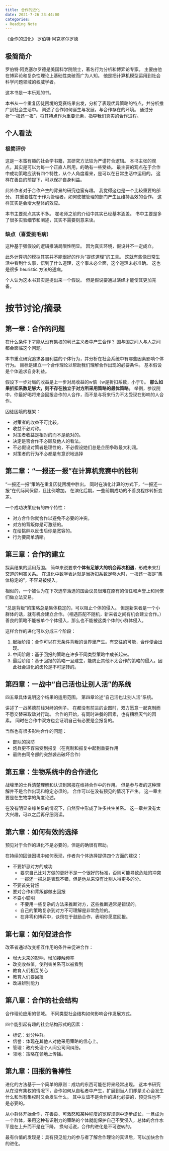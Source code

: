 ```yaml
---
title: 合作的进化
date: 2021-7-26 23:44:00
categories:
- Reading Note
---
```


《合作的进化》 罗伯特·阿克塞尔罗德

<!-- more -->

## 极简简介

罗伯特·阿克塞尔罗德是美国科学院院士，著名行为分析和博弈论专家。
主要由他在博弈论和复杂性理论上基础性突破而广为人知。
他是把计算机模型运用到社会科学问题领域的权威学者。

这本书是一本乐观的书。

本书从一个重复囚徒困境的竞赛结果出发，分析了表现优异策略的特点，并分析推广到社会生活中。
阐述了合作如何诞生与发展，与合作存在的环境。
通过分析“一报还一报”，将其特点作为重要元素，指导我们真实的合作进程。

## 个人看法

### 极简评价

这是一本蛮有趣的社会学书籍，其研究方法较为严谨符合逻辑。
本书主张的观点，其实是可以为每一个正直人所用，的确有一些受益。
最主要的观点在于合作中成功策略应该有四个特性，从个人角度看来，是可以在日常生活中运用的。
这样在善良的前提下，可以保护自身利益。

此外作者对于合作产生的背景的研究也蛮有趣。
我觉得这也是一个比较重要的部分。
其重要性在于作为管理者，如何使被管理的部门产生且维持高效的合作。
这样其实是会增大整体的效应。

本书主要观点其实不多。
翟老师之前的介绍中其实已经基本涵盖。
书中主要是多了很多实验细节和阐述，其实不需要刻意来读。

### 缺点（喜爱挑毛病）

这种基于强假设的逻辑推演局限性明显。
因为真实环境，假设并不一定成立。

此外计算机的模拟其实并不能很好的作为“提炼道理”的工具。
这就有些像日常生活中看到什么事，悟到了什么道理，这个事未必全面，这个道理未必准确。
这也是很多 heuristic 方法的通病。

个人认为这本书其实是提出来一个假说。
但是假说要通过演绎才能使其更加完备。

# 按节讨论/摘录

## 第一章：合作的问题

在什么条件下才能从没有集权的利己主义者中产生合作？
国与国之间人与人之间都会面临这个问题。

本书重点研究追求各自利益的个体行为，并分析在社会系统中有哪些因素影响个体行为。
目标是建立一个合作理论以帮助我们理解合作出现的必要条件。
基本假设是个体追求自身利益。

假设下一步对局的收益是上一步对局收益的w倍（w是折扣系数，小于1）。
**那么如果折扣系数足够大，则不存在独立于对方所采用策略的最优策略。**
举例，参议院中，你最好喝将来会回报合作的人合作，而不是与将来行为不太受现在影响的人合作。

囚徒困境的框架：
- 对策者的收益不可比较。
- 收益不必对称。
- 对策者收益是相对的而不是绝对的。
- 决定是否合作不必顾及他人的看法。
- 不必假设对策者是理性的，不必假设她们总是企图争取最大利润。
- 对策者的行为不必都是有意识地选择

## 第二章：“一报还一报”在计算机竞赛中的胜利

“一报还一报”策略在重复囚徒困境中胜出。
同时在演化计算的方式下，“一报还一报”在代际间保留，且比例增加。
在演化后期，一些前期成功的不善良程序转折变差。

一个成功决策应有的四个特性：
- 对方合作你就合作以避免不必要的冲突。
- 对方的背叛你是可激怒的。
- 在给挑衅以反击后你是宽容的。
- 行为要简单清晰。

## 第三章：合作的建立

探索结果的适用范围。
简单来说要求**个体有足够大的机会再次相遇**，形成未来打交道的利害关系。
在进化中数学表达就是当折扣系数足够大时，一报还一报是“集体稳定的”，不容易被侵入。

相似的，一个被认为在下次选举落选的国会议员很难在原有的信任和声誉上和同僚们做立法交易。

“总是背叛”的策略总是集体稳定的，可以阻止个体的侵入。
但是新来者是一个小群体的话，就有机会建立合作。（相遇匹配不随机，新来者之间有机会建立合作。）
善良的策略不能被单个个体侵入，那么也不能被这类个体的小群体侵入。

这样合作的进化可以分成三个阶段：
1. 起始阶段：合作可以在无条件背叛的世界里产生。有交往的可能，合作便会出现。
2. 中间阶段：基于回报的策略在许多不同类型策略中成长起来。
3. 最后阶段：基于回报的策略一旦建立，能防止其他不太合作的策略的侵入。因此社会进化的齿轮是不可逆转的。

## 第四章：一战中“自己活也让别人活”的系统

四五章具体说明这个结果的适用范围。
第四章论述“自己活也让别人活”系统。

讲述了一战英德前线对峙的例子。
在都没有前进的企图时，双方愿意一起克制而不愿交替采取敌对行动。
合作的开始，有同时进餐的因素，也有糟糕天气的因素。
同时在合作中双方也会证明自己有必要是会报复的。

当然也有很多影响合作的问题：
- 部队的换防
- 炮兵更不容易受到报复（在克制和报复中起到重要作用
- 最终由司令部的突然袭击破坏合作）

## 第五章：生物系统中的合作进化

战壕里的士兵清楚理解和认识到回报在维持合作中的作用。
但是参与者的这种理解并不是合作出现和稳定必须的。
合作可以在没有预见的情况下产生。
这一章主要是在生物学的角度论述。

在没有明显亲缘关系的情况下，自然界中形成了许多共生关系。
这一章并没有太大兴趣，可以之后再仔细阅读。

## 第六章：如何有效的选择

预见对于合作的进化不是必要的，但是的确很有帮助。

在持续的囚徒困境中如何表现，作者向个体选择提供四个方面的建议：
- 不要妒忌对方的成功
  - 要求自己比对方做的更好不是一个很好的标准，否则可能导致危险的冲突
  - 一报还一报总是表现不错，但是他从来没有比别人得更多的分。
- 不要首先背叛
- 要对合作和背叛都做出回报
- 不耍小聪明
  - 不要用一些复杂的方法来推断对方，这些推断通常是错误的。
  - 自己的策略复杂到对方不可理解是非常危险的。
  - 在非零和博弈中，诀窍在于鼓励合作，表明你愿意回报。

## 第七章：如何促进合作

改革者通过改变相互作用的条件来促进合作：
- 增大未来的影响，增加接触频率
- 改变收益值，使利害关系可以被看到
- 教育人们相互关心
- 教育人们要回报
- 改进辨别能力

## 第八章：合作的社会结构

合作理论应用的领域。
不同类型社会结构如何影响合作发展方式。

四个能引起有趣的社会结构形式的因素：
- 标记：划分种群。
- 信誉：体现在其他人对他采用策略的信心上。
- 管理：政府处理个人间公司间纠纷。
- 领地：策略在领地上传播。

## 第九章：回报的鲁棒性

进化的方法基于一个简单的原则：成功的东西可能在将来经常出现。
这本书研究从在没有集权的情况下，合作如何从自私者中产生，扩展到当人们却是关心会发生什么和当有集权时又会发生什么。
其中友谊不是合作的进化必要的，预见性也不是必要的。

从小群体开始合作，在善良、可激怒和某种程度的宽容规则中逐步成长，一旦成为一个群体，采用这种有识别力的策略的个体就能保护自己不受侵入，总体的合作水平是在上升而不是在下降。
换句话说，合作的进化是不可逆转的。

最有价值的发现是：具有预见能力的参与者了解合作理论的真谛后，可以加快合作的进化。
